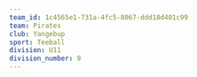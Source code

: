 ```yaml
---
team_id: 1c4565e1-731a-4fc5-8067-ddd18d401c99
team: Pirates
club: Yangebup
sport: Teeball
division: U11
division_number: 9
---
```

